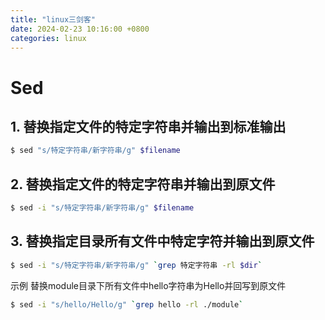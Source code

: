 ```yaml
---
title: "linux三剑客"
date: 2024-02-23 10:16:00 +0800
categories: linux
---
```


# Sed
## 1. 替换指定文件的特定字符串并输出到标准输出
```bash
$ sed "s/特定字符串/新字符串/g" $filename
```

## 2. 替换指定文件的特定字符串并输出到原文件
```bash
$ sed -i "s/特定字符串/新字符串/g" $filename
```

## 3. 替换指定目录所有文件中特定字符并输出到原文件
```bash
$ sed -i "s/特定字符串/新字符串/g" `grep 特定字符串 -rl $dir`
```
示例
替换module目录下所有文件中hello字符串为Hello并回写到原文件
```bash
$ sed -i "s/hello/Hello/g" `grep hello -rl ./module`
```
